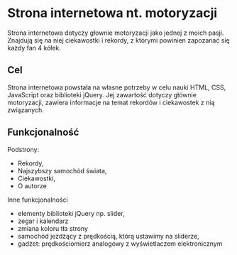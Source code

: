 # Strona internetowa nt. motoryzacji
Strona internetowa dotyczy głownie motoryzacji jako jednej z moich pasji. Znajdują się na niej ciekawostki i rekordy, z którymi powinien zapozanać się każdy fan 4 kółek.

## Cel
Strona internetowa powstała na własne potrzeby w celu nauki HTML, CSS, JavaScript oraz biblioteki jQuery. Jej zawartość dotyczy głównie motoryzacji, zawiera informacje na temat rekordów i ciekawostek z nią związanych.

## Funkcjonalność

Podstrony:
  - Rekordy,
  - Najszybszy samochód świata,
  - Ciekawostki,
  - O autorze
  
Inne funkcjonalności
  - elementy biblioteki jQuery np. slider,
  - zegar i kalendarz
  - zmiana koloru tła strony
  - samochód jeżdżący z prędkością, którą ustawimy na sliderze,
  - gadżet: prędkościomierz analogowy z wyświetlaczem elektronicznym
